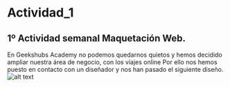 # Actividad_1
## 1º Actividad semanal Maquetación Web.
En Geekshubs Academy no podemos quedarnos quietos y hemos decidido ampliar nuestra área de negocio, con los viajes online
Por ello nos hemos puesto en contacto con un diseñador y nos han pasado el siguiente diseño.
![alt text](https://github.com/GeeksHubsAcademy/Actividad_1/blob/master/Agencia%20de%20viajes%20Bootcamp.jpg)
